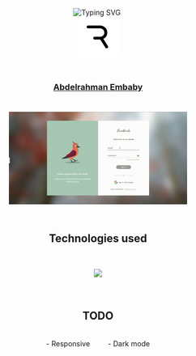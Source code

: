 <div align="center">
<img src="https://readme-typing-svg.demolab.com?font=Fira+Code&pause=1000&center=true&vCenter=true&width=435&lines=Interactive+sign+in/up+page.;Hosted+by+Rive" alt="Typing SVG" width="600px"/>
<img height="20px"/>
</div>

<div align="center">
<img src="./Rive.png"/>
</div>

<img height="20px"/>

<div align="center">

### [Abdelrahman Embaby](https://github.com/AbdelrahmanEmbaby)

</div>

<img height="20px"/>

<div align="center">
<img src="./2023-07-01_20-56-30.gif" width="70%"/>
</div>

<img height="20px"/>

<div align="center">

## **Technologies used**

<img height="10px"/>

<div>
    <p>
        <img src="https://skillicons.dev/icons?i=react,js,html,css,git,github,vscode" />
    </p>
</div>
</div>

<div align="center">

<img height="10px"/>

## **TODO**

<img height="10px"/>

<div> - Responsive  &#160 &#160 &#160 &#160 - Dark mode</div>

</div>


<!-- <div align="center">

</div> -->